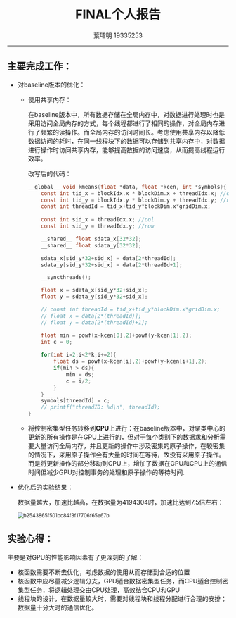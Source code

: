 # <center>FINAL个人报告</center>

<center>葉珺明 19335253</center>



---



## 主要完成工作：

+ 对baseline版本的优化：

  + 使用共享内存：

    在baseline版本中，所有数据存储在全局内存中，对数据进行处理时也是采用访问全局内存的方式，每个线程都进行了相同的操作，对全局内存进行了频繁的读操作。而全局内存的访问时间长。考虑使用共享内存以降低数据访问的耗时，在同一线程块下的数据可以存储到共享内存中，对数据进行操作时访问共享内存，能够提高数据的访问速度，从而提高线程运行效率。

    改写后的代码：

    ```c
    __global__ void kmeans(float *data, float *kcen, int *symbols){
        const int tid_x = blockIdx.x * blockDim.x + threadIdx.x; //col
        const int tid_y = blockIdx.y * blockDim.y + threadIdx.y; //row
        const int threadId = tid_x+tid_y*blockDim.x*gridDim.x;
       
        const int sid_x = threadIdx.x; //col
        const int sid_y = threadIdx.y; //row
    
        __shared__ float sdata_x[32*32];
        __shared__ float sdata_y[32*32];
    
        sdata_x[sid_y*32+sid_x] = data[2*threadId];
        sdata_y[sid_y*32+sid_x] = data[2*threadId+1];
    
        __syncthreads();
    
        float x = sdata_x[sid_y*32+sid_x];
        float y = sdata_y[sid_y*32+sid_x];
    
        // const int threadId = tid_x+tid_y*blockDim.x*gridDim.x;
        // float x = data[2*(threadId)];
        // float y = data[2*(threadId)+1];
    
        float min = powf(x-kcen[0],2)+powf(y-kcen[1],2);
        int c = 0;
        
        for(int i=2;i<2*k;i+=2){
            float ds = powf(x-kcen[i],2)+powf(y-kcen[i+1],2);
            if(min > ds){
                min = ds;
                c = i/2;
            }
        }
        symbols[threadId] = c;
        // printf("threadID: %d\n", threadId);
    }
    ```

  + 将控制密集型任务转移到**CPU**上进行：在baseline版本中，对聚类中心的更新的所有操作是在GPU上进行的，但对于每个类别下的数据求和分析需要大量访问全局内存，并且更新的操作中涉及密集的原子操作，在较密集的情况下，采用原子操作会有大量的时间在等待，故没有采用原子操作。而是将更新操作的部分移动到CPU上，增加了数据在GPU和CPU上的通信时间但减少GPU对控制事务的处理和原子操作的等待时间.

+ 优化后的实验结果：

  数据量越大，加速比越高，在数据量为4194304时，加速比达到7.5倍左右：
  
  <img src="C:\Users\YIP\AppData\Local\Temp\WeChat Files\b2543865f501bc84f3f17706f65e67b.png" alt="b2543865f501bc84f3f17706f65e67b" style="zoom:80%;" />
  
    

## 实验心得：

主要是对GPU的性能影响因素有了更深刻的了解：

+ 核函数需要不断去优化，考虑数据的使用从而存储到合适的位置
+ 核函数中应尽量减少逻辑分支，GPU适合数据密集型任务，而CPU适合控制密集型任务，将逻辑处理交由CPU处理，高效结合CPU和GPU
+ 线程块的设计，在数据量较大时，需要对线程块和线程分配进行合理的安排；数据量十分大时的通信优化。